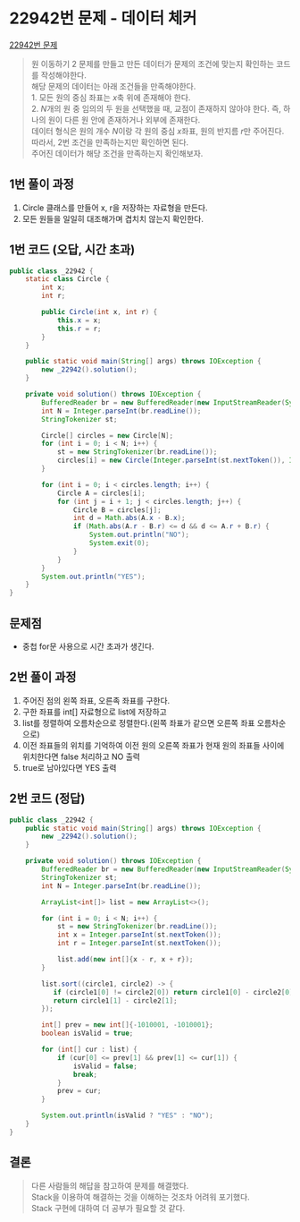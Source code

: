 # 22942번 문제 - 데이터 체커
[22942번 문제]:https://www.acmicpc.net/problem/22942
[22942번 문제]
>원 이동하기 2 문제를 만들고 만든 데이터가 문제의 조건에 맞는지 확인하는 코드를 작성해야한다.<br>
해당 문제의 데이터는 아래 조건들을 만족해야한다.
<br>1. 모든 원의 중심 좌표는 $x$축 위에 존재해야 한다.
<br>2. $N$개의 원 중 임의의 두 원을 선택했을 때, 교점이 존재하지 않아야 한다. 즉, 하나의 원이 다른 원 안에 존재하거나 외부에 존재한다.<br>
>데이터 형식은 원의 개수 $N$이랑 각 원의 중심 $x$좌표, 원의 반지름 $r$만 주어진다. 따라서, 2번 조건을 만족하는지만 확인하면 된다.<br>
주어진 데이터가 해당 조건을 만족하는지 확인해보자.


## 1번 풀이 과정
1. Circle 클래스를 만들어 x, r을 저장하는 자료형을 만든다.
2. 모든 원들을 일일히 대조해가며 겹치치 않는지 확인한다.

## 1번 코드 (오답, 시간 초과)
```java
public class _22942 {
    static class Circle {
        int x;
        int r;

        public Circle(int x, int r) {
            this.x = x;
            this.r = r;
        }
    }

    public static void main(String[] args) throws IOException {
        new _22942().solution();
    }

    private void solution() throws IOException {
        BufferedReader br = new BufferedReader(new InputStreamReader(System.in));
        int N = Integer.parseInt(br.readLine());
        StringTokenizer st;

        Circle[] circles = new Circle[N];
        for (int i = 0; i < N; i++) {
            st = new StringTokenizer(br.readLine());
            circles[i] = new Circle(Integer.parseInt(st.nextToken()), Integer.parseInt(st.nextToken()));
        }

        for (int i = 0; i < circles.length; i++) {
            Circle A = circles[i];
            for (int j = i + 1; j < circles.length; j++) {
                Circle B = circles[j];
                int d = Math.abs(A.x - B.x);
                if (Math.abs(A.r - B.r) <= d && d <= A.r + B.r) {
                    System.out.println("NO");
                    System.exit(0);
                }
            }
        }
        System.out.println("YES");
    }
}
```

## 문제점
* 중첩 for문 사용으로 시간 초과가 생긴다.

## 2번 풀이 과정
1. 주어진 점의 왼쪽 좌표, 오른족 좌표를 구한다.
2. 구한 좌표를 int[] 자료형으로 list에 저장하고
3. list를 정렬하여 오름차순으로 정렬한다.(왼쪽 좌표가 같으면 오른쪽 좌표 오름차순으로)
4. 이전 좌표들의 위치를 기억하여 이전 원의 오른쪽 좌표가 현재 원의 좌표들 사이에 위치한다면 false 처리하고 NO 출력
5. true로 남아있다면 YES 출력

## 2번 코드 (정답)
```java
public class _22942 {
    public static void main(String[] args) throws IOException {
        new _22942().solution();
    }

    private void solution() throws IOException {
        BufferedReader br = new BufferedReader(new InputStreamReader(System.in));
        StringTokenizer st;
        int N = Integer.parseInt(br.readLine());

        ArrayList<int[]> list = new ArrayList<>();

        for (int i = 0; i < N; i++) {
            st = new StringTokenizer(br.readLine());
            int x = Integer.parseInt(st.nextToken());
            int r = Integer.parseInt(st.nextToken());

            list.add(new int[]{x - r, x + r});
        }

        list.sort((circle1, circle2) -> {
           if (circle1[0] != circle2[0]) return circle1[0] - circle2[0];
           return circle1[1] - circle2[1];
        });

        int[] prev = new int[]{-1010001, -1010001};
        boolean isValid = true;

        for (int[] cur : list) {
            if (cur[0] <= prev[1] && prev[1] <= cur[1]) {
                isValid = false;
                break;
            }
            prev = cur;
        }

        System.out.println(isValid ? "YES" : "NO");
    }
}
```

## 결론 
> 다른 사람들의 해답을 참고하여 문제를 해결했다.<br>
Stack을 이용하여 해결하는 것을 이해하는 것조차 어려워 포기했다.<br>
Stack 구현에 대하여 더 공부가 필요할 것 같다.